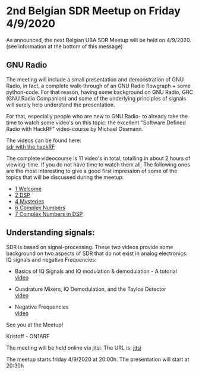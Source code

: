 
# 2nd Belgian SDR Meetup on Friday 4/9/2020

As announced, the next Belgian UBA SDR Meetup will be held on 4/9/2020.
(see information at the bottom of this message)
  
## GNU Radio  
The meeting will include a small presentation and demonstration of GNU Radio, in fact, a complete walk-through of an GNU Radio flowgraph + some python-code.
For that reason, having some background on GNU Radio, GRC (GNU Radio Companion) and some of the underlying principles of signals will surely help
understand the presentation.  
  
For that, especially people who are new to GNU Radio- to already take the time to watch some video's on this topic:
the excellent "Software Defined Radio with HackRF" video-course by Michael Ossmann.  
  
The videos can be found here:  
[sdr with the hackRF](https://greatscottgadgets.com/sdr/)  
  
The complete videocourse is 11 video's in total, totalling in about 2 hours of viewing-time. If you do not have time to watch them all, The following ones are
the most interesting to give a good first impression of some of the topics that will be discussed during the meetup:  
  
* [1 Welcome](https://greatscottgadgets.com/sdr/1/)  
* [2 DSP](https://greatscottgadgets.com/sdr/2/)  
* [4 Mysteries](https://greatscottgadgets.com/sdr/4/)  
* [6 Complex Numbers](https://greatscottgadgets.com/sdr/6/)  
* [7 Complex Numbers in DSP](https://greatscottgadgets.com/sdr/7/)  
  

## Understanding signals:  
SDR is based on signal-processing. These two videos provide some background on two aspects of SDR that do not exist in analog electronics:
IQ signals and negative Frequencies:  
  
* Basics of IQ Signals and IQ modulation & demodulation - A tutorial  
[video](https://www.khanacademy.org/science/electrical-engineering/ee-circuit-analysis-topic/ee-ac-analysis/v/ee-negative-frequency)  
  
* Quadrature Mixers, IQ Demodulation, and the Tayloe Detector  
[video](https://www.youtube.com/watch?v=JuuKF1RFvBM)  
  
* Negative Frequencies  
[video](https://www.khanacademy.org/science/electrical-engineering/ee-circuit-analysis-topic/ee-ac-analysis/v/ee-negative-frequency)  

See you at the Meetup!  
  
Kristoff - ON1ARF  
  
The meeting will be held online via jitsi. The URL is:
[jitsi](https://meet.jit.si/UBABelgianSDRMeetup)
  
The meetup starts friday 4/9/2020 at 20:00h.
The presentation will start at 20:30h

